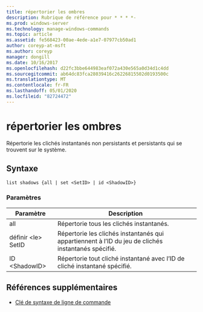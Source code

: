 ```yaml
---
title: répertorier les ombres
description: Rubrique de référence pour * * * *-
ms.prod: windows-server
ms.technology: manage-windows-commands
ms.topic: article
ms.assetid: fe568423-00ae-4ede-a1e7-07977cb50ad1
author: coreyp-at-msft
ms.author: coreyp
manager: dongill
ms.date: 10/16/2017
ms.openlocfilehash: d22fc3bbe644983eaf072a430e565a0d34d1c4dd
ms.sourcegitcommit: ab64dc83fca28039416c26226815502d0193500c
ms.translationtype: MT
ms.contentlocale: fr-FR
ms.lasthandoff: 05/01/2020
ms.locfileid: "82724472"
---
```

# <a name="list-shadows"></a>répertorier les ombres



Répertorie les clichés instantanés non persistants et persistants qui se trouvent sur le système.

## <a name="syntax"></a>Syntaxe

```
list shadows {all | set <SetID> | id <ShadowID>}
```

### <a name="parameters"></a>Paramètres

|Paramètre|Description|
|---------|-----------|
|all|Répertorie tous les clichés instantanés.|
|définir \<le> SetID|Répertorie les clichés instantanés qui appartiennent à l’ID du jeu de clichés instantanés spécifié.|
|ID \<ShadowID>|Répertorie tout cliché instantané avec l’ID de cliché instantané spécifié.|

## <a name="additional-references"></a>Références supplémentaires

- [Clé de syntaxe de ligne de commande](command-line-syntax-key.md)